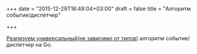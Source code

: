 +++
date = "2015-12-29T16:48:04+03:00"
draft = false
title = "Алгоритм событие/диспетчер"

+++

<p><a href="http://maciekmm.net/generic-event-dispatcher-in-go/">Реализуем универсальный(не зависимо от типов)</a> алгоритм событие/диспетчер на Go.</p>


